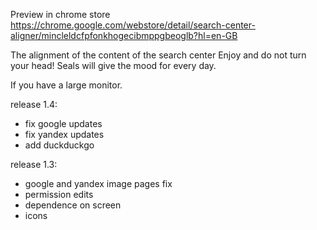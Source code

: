 
Preview in chrome store  https://chrome.google.com/webstore/detail/search-center-aligner/mincleldcfpfonkhogecibmppgbeoglb?hl=en-GB

The alignment of the content of the search center
Enjoy and do not turn your head!
Seals will give the mood for every day.

If you have a large monitor.

release 1.4: 
- fix google updates
- fix yandex updates
- add duckduckgo 


release 1.3: 
- google and yandex image pages fix
- permission edits
- dependence on screen
- icons
